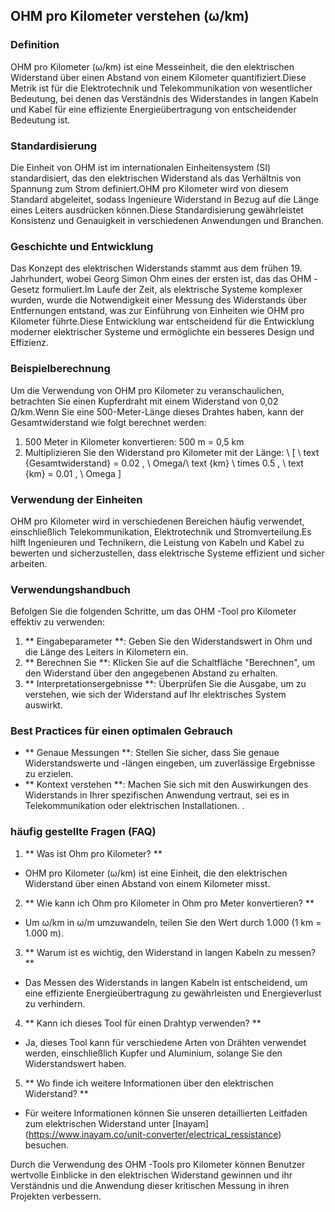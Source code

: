 ## OHM pro Kilometer verstehen (ω/km)

### Definition
OHM pro Kilometer (ω/km) ist eine Messeinheit, die den elektrischen Widerstand über einen Abstand von einem Kilometer quantifiziert.Diese Metrik ist für die Elektrotechnik und Telekommunikation von wesentlicher Bedeutung, bei denen das Verständnis des Widerstandes in langen Kabeln und Kabel für eine effiziente Energieübertragung von entscheidender Bedeutung ist.

### Standardisierung
Die Einheit von OHM ist im internationalen Einheitensystem (SI) standardisiert, das den elektrischen Widerstand als das Verhältnis von Spannung zum Strom definiert.OHM pro Kilometer wird von diesem Standard abgeleitet, sodass Ingenieure Widerstand in Bezug auf die Länge eines Leiters ausdrücken können.Diese Standardisierung gewährleistet Konsistenz und Genauigkeit in verschiedenen Anwendungen und Branchen.

### Geschichte und Entwicklung
Das Konzept des elektrischen Widerstands stammt aus dem frühen 19. Jahrhundert, wobei Georg Simon Ohm eines der ersten ist, das das OHM -Gesetz formuliert.Im Laufe der Zeit, als elektrische Systeme komplexer wurden, wurde die Notwendigkeit einer Messung des Widerstands über Entfernungen entstand, was zur Einführung von Einheiten wie OHM pro Kilometer führte.Diese Entwicklung war entscheidend für die Entwicklung moderner elektrischer Systeme und ermöglichte ein besseres Design und Effizienz.

### Beispielberechnung
Um die Verwendung von OHM pro Kilometer zu veranschaulichen, betrachten Sie einen Kupferdraht mit einem Widerstand von 0,02 Ω/km.Wenn Sie eine 500-Meter-Länge dieses Drahtes haben, kann der Gesamtwiderstand wie folgt berechnet werden:

1. 500 Meter in Kilometer konvertieren: 500 m = 0,5 km
2. Multiplizieren Sie den Widerstand pro Kilometer mit der Länge:
\ [
\ text {Gesamtwiderstand} = 0.02 \, \ Omega/\ text {km} \ times 0.5 \, \ text {km} = 0.01 \, \ Omega
\]

### Verwendung der Einheiten
OHM pro Kilometer wird in verschiedenen Bereichen häufig verwendet, einschließlich Telekommunikation, Elektrotechnik und Stromverteilung.Es hilft Ingenieuren und Technikern, die Leistung von Kabeln und Kabel zu bewerten und sicherzustellen, dass elektrische Systeme effizient und sicher arbeiten.

### Verwendungshandbuch
Befolgen Sie die folgenden Schritte, um das OHM -Tool pro Kilometer effektiv zu verwenden:

1. ** Eingabeparameter **: Geben Sie den Widerstandswert in Ohm und die Länge des Leiters in Kilometern ein.
2. ** Berechnen Sie **: Klicken Sie auf die Schaltfläche "Berechnen", um den Widerstand über den angegebenen Abstand zu erhalten.
3. ** Interpretationsergebnisse **: Überprüfen Sie die Ausgabe, um zu verstehen, wie sich der Widerstand auf Ihr elektrisches System auswirkt.

### Best Practices für einen optimalen Gebrauch
- ** Genaue Messungen **: Stellen Sie sicher, dass Sie genaue Widerstandswerte und -längen eingeben, um zuverlässige Ergebnisse zu erzielen.
- ** Kontext verstehen **: Machen Sie sich mit den Auswirkungen des Widerstands in Ihrer spezifischen Anwendung vertraut, sei es in Telekommunikation oder elektrischen Installationen.
.

### häufig gestellte Fragen (FAQ)

1. ** Was ist Ohm pro Kilometer? **
- OHM pro Kilometer (ω/km) ist eine Einheit, die den elektrischen Widerstand über einen Abstand von einem Kilometer misst.

2. ** Wie kann ich Ohm pro Kilometer in Ohm pro Meter konvertieren? **
- Um ω/km in ω/m umzuwandeln, teilen Sie den Wert durch 1.000 (1 km = 1.000 m).

3. ** Warum ist es wichtig, den Widerstand in langen Kabeln zu messen? **
- Das Messen des Widerstands in langen Kabeln ist entscheidend, um eine effiziente Energieübertragung zu gewährleisten und Energieverlust zu verhindern.

4. ** Kann ich dieses Tool für einen Drahtyp verwenden? **
- Ja, dieses Tool kann für verschiedene Arten von Drähten verwendet werden, einschließlich Kupfer und Aluminium, solange Sie den Widerstandswert haben.

5. ** Wo finde ich weitere Informationen über den elektrischen Widerstand? **
- Für weitere Informationen können Sie unseren detaillierten Leitfaden zum elektrischen Widerstand unter [Inayam] (https://www.inayam.co/unit-converter/electrical_ressistance) besuchen.

Durch die Verwendung des OHM -Tools pro Kilometer können Benutzer wertvolle Einblicke in den elektrischen Widerstand gewinnen und ihr Verständnis und die Anwendung dieser kritischen Messung in ihren Projekten verbessern.